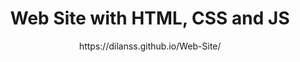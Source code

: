 <h1 align="center">Web Site with HTML, CSS and JS</h1>

<p align="center">
   https://dilanss.github.io/Web-Site/
</p>
